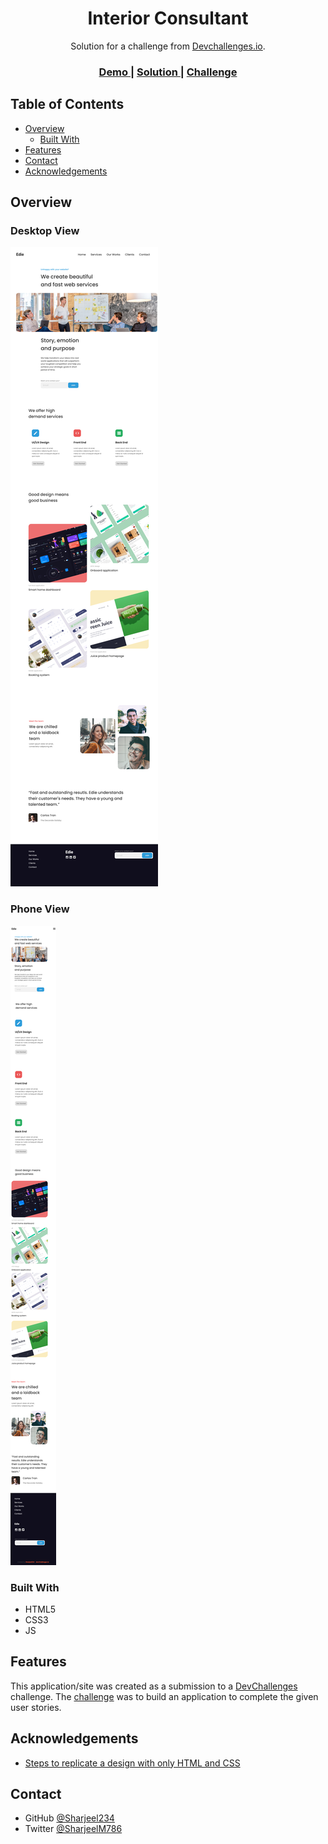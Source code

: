 <h1 align="center">Interior Consultant</h1>

<div align="center">
   Solution for a challenge from  <a href="http://devchallenges.io" target="_blank">Devchallenges.io</a>.
</div>

<div align="center">
  <h3>
    <a href="https://sharjeel234.github.io/edie-homepage/">
      Demo
    </a>
    <span> | </span>
    <a href="https://github.com/Sharjeel234/edie-homepage">
      Solution
    </a>
    <span> | </span>
    <a href="https://devchallenges.io/challenges/xobQBuf8zWWmiYMIAZe0">
      Challenge
    </a>
  </h3>
</div>

<!-- TABLE OF CONTENTS -->

## Table of Contents

- [Overview](#overview)
  - [Built With](#built-with)
- [Features](#features)
- [Contact](#contact)
- [Acknowledgements](#acknowledgements)

## Overview

### Desktop View
![](./Screenshot/Desktop.png)

### Phone View
![](./Screenshot/Phone.png)

### Built With

- HTML5
- CSS3
- JS

## Features

This application/site was created as a submission to a [DevChallenges](https://devchallenges.io/challenges) challenge. The [challenge](https://devchallenges.io/challenges/Jymh2b2FyebRTUljkNcb) was to build an application to complete the given user stories.

## Acknowledgements

- [Steps to replicate a design with only HTML and CSS](https://devchallenges-blogs.web.app/how-to-replicate-design/)

## Contact

- GitHub [@Sharjeel234](https://github.com/Sharjeel234)
- Twitter [@SharjeelM786](https://twitter.com/SharjeelM786)

